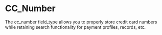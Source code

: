 CC_Number
=========

The cc_number field_type allows you to properly store credit card numbers while retaining search functionality for payment profiles, records, etc.